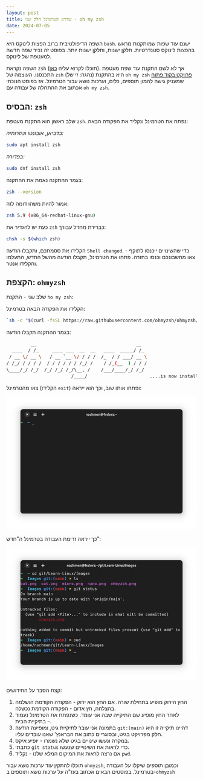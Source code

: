 ```yaml
---
layout: post
title: שדרוג הטרמינל חלק שני - oh my zsh
date: 2024-07-05
---
```


השפה הדיפולטיבית ברוב הפצות לינוקס היא `bash`. ישנם עוד שפות שמותקנות מראש בהפצות לינוקס סטנדרטיות. חלקן ישנות, וחלקן ישנות יותר. בפוסט זה נכיר שפה חדשה למעטפת של לינוקס. 

השפה נקראת `zsh` (תוכלו לקרוא עליה [כאן](https://zsh.org)). אך לא לשם התקנת עוד שפת מעטפת התכנסנו. העוצמה של `zsh` (נהגה: זי של) היא בהתקנת `oh my zsh` [פרויקט בקוד פתוח](https://ohmyz.sh/) שמעניק גישה להמון תוספים, כלים, וערכות נושא עבור הטרמינל. אז בפוסט הנוכחי אכתוב את ההתחלה של עבודה עם `oh my zsh`.

## הבסיס: `zsh`
שלב ראשון הוא התקנת מעטפת `zsh`. נפתח את הטרמינל ונקליד את הפקודה הבאה:

*בדביאן, אובונטו ונגזרותיה:*

```sh
sudo apt install zsh
```

*בפדורה:*

```sh
sudo dnf install zsh
```

בגמר ההתקנה נאמת את ההתקנה:

```sh
zsh --version
```

אמור להיות משהו דומה לזה:

```sh
zsh 5.9 (x86_64-redhat-linux-gnu)
```

כעת יש להגדיר את `zsh` כברירת מחדל עבורך:

```sh
chsh -s $(which zsh)
```

הקלידו את ססמתכם, ותקבלו הודעה `Shell changed`. כדי שהשינויים ייכנסו לתוקף - צאו מחשבונכם וכנסו בחזרה. פתחו את הטרמינל, תקבלו הודעה מהשל החדש, התעלמו והקלידו אנטר.

## הקצפת: `ohmyzsh`
שלב שני - התקנת `ho my zsh`:

הקלידו את הפקודה הבאה בטרמינל:

```sh
`sh -c "$(curl -fsSL https://raw.githubusercontent.com/ohmyzsh/ohmyzsh/master/tools/install.sh)"`
```

בגמר ההתקנה תקבלו הודעה:

```sh
         __                                     __   
  ____  / /_     ____ ___  __  __   ____  _____/ /_  
 / __ \/ __ \   / __ `__ \/ / / /  /_  / / ___/ __ \ 
/ /_/ / / / /  / / / / / / /_/ /    / /_(__  ) / / / 
\____/_/ /_/  /_/ /_/ /_/\__, /    /___/____/_/ /_/  
                        /____/                       ....is now installed!
```

צאו מהטרמינל (הקלידו `exit`) ופתחו אותו שוב, וכך הוא ייראה:

![ohmyzsh](/assets/ohmyzsh.png)

כך ייראה זרימת העבודה בטרמינל ה"חדש":

![Ohmyzsh-workflow](/assets/Ohmyzsh-workflow.png)

קצת הסבר על החידושים:

1. החץ הירוק מופיע בתחילת שורה. אם החץ הוא ירוק - הפקודה הקודמת הושלמה בהצלחה, חץ אדום - הפקודה הקודמת נכשלה.
2. לאחר החץ מופיע שם התיקייה שבה אני עומד. כשנפתח את הטרמינל נעמוד בתיקיית הבית `~`.
3. בתמונה אני עובר לתיקיית גיט, ומופיעה הודעה `git:(main)` דהיינו תיקייה זו היא חלק מפרויקט בגיט, ובסוגריים כתוב את הבראנץ' שאנו עובדים עליו.
4. במקרה ונעשו שינויים בגיט שלא נשמרו - יופיע איקס.
5. כתבתי `git status` כדי לראות את השינוייים שנעשו.
6. אם נרצה לראות את המיקום המלא שלנו - נקליד `pwd`.

תוכלו להתקין עוד ערכות נושא עבור `ohmyzsh`, וכמובן תוספים שיקלו על העבודה בטרמינל. בפוסטים הבאים אכתוב בעז"ה על ערכות נושא ותוספים ב-`ohmyzsh`
